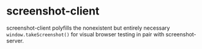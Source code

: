 # screenshot-client

screenshot-client polyfills the nonexistent but entirely necessary `window.takeScreenshot()` for visual browser testing in pair with screenshot-server.
